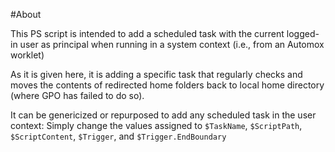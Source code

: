 #About

This PS script is intended to add a scheduled task with the current logged-in user as principal when running in a system context (i.e., from an Automox worklet) 

As it is given here, it is adding a specific task that regularly checks and moves the contents of redirected home folders back to local home directory (where GPO has failed to do so).

It can be genericized or repurposed to add any scheduled task in the user context: Simply change the values assigned to `$TaskName`, `$ScriptPath`, `$ScriptContent`, `$Trigger`, and `$Trigger.EndBoundary` 